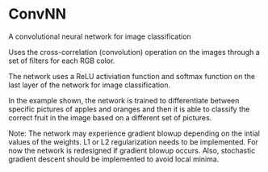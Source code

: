 # ConvNN

A convolutional neural network for image classification

Uses the cross-correlation (convolution) operation on the images through a set of filters for each RGB color.

The network uses a ReLU activiation function and softmax function on the last layer of the network for image classification.

In the example shown, the network is trained to differentiate between specific pictures of apples and oranges and then it is
able to classify the correct fruit in the image based on a different set of pictures.

Note: The network may experience gradient blowup depending on the intial values of the weights. L1 or L2 regularization needs to be implemented. For now the network is redesigned if gradient blowup occurs. Also, stochastic gradient descent should be implemented to avoid local minima.
